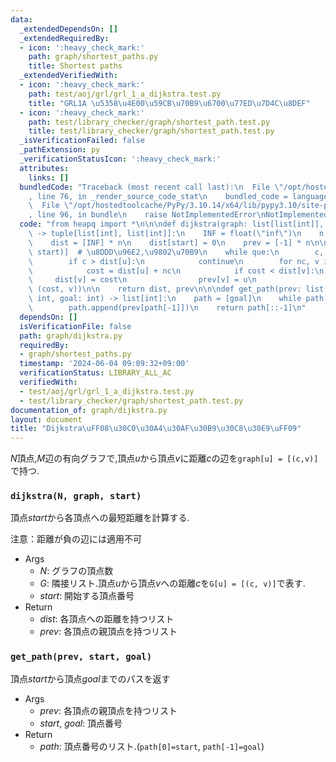 ```yaml
---
data:
  _extendedDependsOn: []
  _extendedRequiredBy:
  - icon: ':heavy_check_mark:'
    path: graph/shortest_paths.py
    title: Shortest paths
  _extendedVerifiedWith:
  - icon: ':heavy_check_mark:'
    path: test/aoj/grl/grl_1_a_dijkstra.test.py
    title: "GRL1A \u5358\u4E00\u59CB\u70B9\u6700\u77ED\u7D4C\u8DEF"
  - icon: ':heavy_check_mark:'
    path: test/library_checker/graph/shortest_path.test.py
    title: test/library_checker/graph/shortest_path.test.py
  _isVerificationFailed: false
  _pathExtension: py
  _verificationStatusIcon: ':heavy_check_mark:'
  attributes:
    links: []
  bundledCode: "Traceback (most recent call last):\n  File \"/opt/hostedtoolcache/PyPy/3.10.14/x64/lib/pypy3.10/site-packages/onlinejudge_verify/documentation/build.py\"\
    , line 76, in _render_source_code_stat\n    bundled_code = language.bundle(\n\
    \  File \"/opt/hostedtoolcache/PyPy/3.10.14/x64/lib/pypy3.10/site-packages/onlinejudge_verify/languages/python.py\"\
    , line 96, in bundle\n    raise NotImplementedError\nNotImplementedError\n"
  code: "from heapq import *\n\n\ndef dijkstra(graph: list[list[int]], start: int)\
    \ -> tuple[list[int], list[int]]:\n    INF = float(\"inf\")\n    n = len(graph)\n\
    \    dist = [INF] * n\n    dist[start] = 0\n    prev = [-1] * n\n\n    que = [(0,\
    \ start)]  # \u8DDD\u96E2,\u9802\u70B9\n    while que:\n        c, u = heappop(que)\n\
    \        if c > dist[u]:\n            continue\n        for nc, v in graph[u]:\n\
    \            cost = dist[u] + nc\n            if cost < dist[v]:\n           \
    \     dist[v] = cost\n                prev[v] = u\n                heappush(que,\
    \ (cost, v))\n\n    return dist, prev\n\n\ndef get_path(prev: list[int], start:\
    \ int, goal: int) -> list[int]:\n    path = [goal]\n    while path[-1] != start:\n\
    \        path.append(prev[path[-1]])\n    return path[::-1]\n"
  dependsOn: []
  isVerificationFile: false
  path: graph/dijkstra.py
  requiredBy:
  - graph/shortest_paths.py
  timestamp: '2024-06-04 09:09:32+09:00'
  verificationStatus: LIBRARY_ALL_AC
  verifiedWith:
  - test/aoj/grl/grl_1_a_dijkstra.test.py
  - test/library_checker/graph/shortest_path.test.py
documentation_of: graph/dijkstra.py
layout: document
title: "Dijkstra\uFF08\u30C0\u30A4\u30AF\u30B9\u30C8\u30E9\uFF09"
---
```


$N$頂点,$M$辺の有向グラフで,頂点$u$から頂点$v$に距離$c$の辺を`graph[u] = [(c,v)]`で持つ.

### `dijkstra(N, graph, start)`

頂点$start$から各頂点への最短距離を計算する.

注意：距離が負の辺には適用不可

- Args
    - $N$: グラフの頂点数
    - $G$: 隣接リスト.頂点$u$から頂点$v$への距離$c$を`G[u] = [(c, v)]`で表す.
    - $start$: 開始する頂点番号
- Return
    - $dist$: 各頂点への距離を持つリスト
    - $prev$: 各頂点の親頂点を持つリスト  


### `get_path(prev, start, goal)`

頂点$start$から頂点$goal$までのパスを返す

- Args
    - $prev$: 各頂点の親頂点を持つリスト  
    - $start$, $goal$: 頂点番号
- Return
    - $path$: 頂点番号のリスト.(`path[0]=start`, `path[-1]=goal`)



